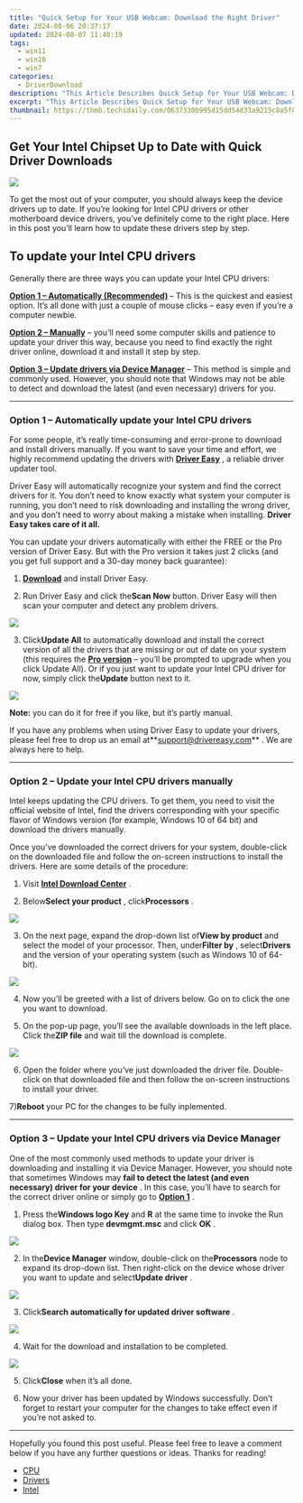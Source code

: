 ```yaml
---
title: "Quick Setup for Your USB Webcam: Download the Right Driver"
date: 2024-08-06 20:37:17
updated: 2024-08-07 11:48:19
tags:
  - win11
  - win10
  - win7
categories:
  - DriverDownload
description: "This Article Describes Quick Setup for Your USB Webcam: Download the Right Driver"
excerpt: "This Article Describes Quick Setup for Your USB Webcam: Download the Right Driver"
thumbnail: https://thmb.techidaily.com/0637330b995d15dd54d33a9215c8a5f8a705636812bbbbc0bf18d5302643fdc0.jpg
---
```


## Get Your Intel Chipset Up to Date with Quick Driver Downloads

![](https://images.drivereasy.com/wp-content/uploads/2019/06/image-387.png)

 To get the most out of your computer, you should always keep the device drivers up to date. If you’re looking for Intel CPU drivers or other motherboard device drivers, you’ve definitely come to the right place. Here in this post you’ll learn how to update these drivers step by step.

## To update your Intel CPU drivers

Generally there are three ways you can update your Intel CPU drivers:

**[Option 1 – Automatically (Recommended)](https://tools.techidaily.com/drivereasy/download/) [](https://tools.techidaily.com/drivereasy/download/)**  – This is the quickest and easiest option. It’s all done with just a couple of mouse clicks – easy even if you’re a computer newbie.

**[Option 2 – Manually](https://tools.techidaily.com/drivereasy/download/)**  – you’ll need some computer skills and patience to update your driver this way, because you need to find exactly the right driver online, download it and install it step by step.

**[Option 3 – Update drivers via Device Manager](https://tools.techidaily.com/drivereasy/download/)**  – This method is simple and commonly used. However, you should note that Windows may not be able to detect and download the latest (and even necessary) drivers for you.

---

### Option 1 – Automatically update your Intel CPU drivers

 For some people, it’s really time-consuming and error-prone to download and install drivers manually. If you want to save your time and effort, we highly recommend updating the drivers with **[Driver Easy](https://tools.techidaily.com/drivereasy/download/)**  , a reliable driver updater tool.

 Driver Easy will automatically recognize your system and find the correct drivers for it. You don’t need to know exactly what system your computer is running, you don’t need to risk downloading and installing the wrong driver, and you don’t need to worry about making a mistake when installing. **Driver Easy takes care of it all.**

 You can update your drivers automatically with either the FREE or the Pro version of Driver Easy. But with the Pro version it takes just 2 clicks (and you get full support and a 30-day money back guarantee):

 1) **[Download](https://tools.techidaily.com/drivereasy/download/)**  and install Driver Easy.

 2) Run Driver Easy and click the**Scan Now** button. Driver Easy will then scan your computer and detect any problem drivers.

![](https://images.drivereasy.com/wp-content/uploads/2019/06/2019-06-10_14-52-48-1.png)

 3) Click**Update All** to automatically download and install the correct version of all the drivers that are missing or out of date on your system (this requires the **[Pro version](https://tools.techidaily.com/drivereasy/download/)**  – you’ll be prompted to upgrade when you click Update All). Or if you just want to update your Intel CPU driver for now, simply click the**Update** button next to it.

![](https://images.drivereasy.com/wp-content/uploads/2019/06/image-388.png)

**Note:** you can do it for free if you like, but it’s partly manual.

 If you have any problems when using Driver Easy to update your drivers, please feel free to drop us an email at**<support@drivereasy.com>** . We are always here to help.

---

### Option 2 – Update your Intel CPU drivers manually

 Intel keeps updating the CPU drivers. To get them, you need to visit the official website of Intel, find the drivers corresponding with your specific flavor of Windows version (for example, Windows 10 of 64 bit) and download the drivers manually.

 Once you’ve downloaded the correct drivers for your system, double-click on the downloaded file and follow the on-screen instructions to install the drivers. Here are some details of the procedure:

 1) Visit **[Intel Download Center](https://downloadcenter.intel.com/)**  .

 2) Below**Select your product** , click**Processors** .

![](https://images.drivereasy.com/wp-content/uploads/2019/06/image-389-1024x216.png)

 3) On the next page, expand the drop-down list of**View by product** and select the model of your processor. Then, under**Filter by** , select**Drivers** and the version of your operating system (such as Windows 10 of 64-bit).

![](https://images.drivereasy.com/wp-content/uploads/2019/06/image-391-1024x139.png)

 4) Now you’ll be greeted with a list of drivers below. Go on to click the one you want to download.

 5) On the pop-up page, you’ll see the available downloads in the left place. Click the**ZIP file** and wait till the download is complete.

![](https://images.drivereasy.com/wp-content/uploads/2019/06/image-393.png)

 6) Open the folder where you’ve just downloaded the driver file. Double-click on that downloaded file and then follow the on-screen instructions to install your driver.

 7)**Reboot** your PC for the changes to be fully inplemented.

---

### Option 3 – Update your Intel CPU drivers via Device Manager

 One of the most commonly used methods to update your driver is downloading and installing it via Device Manager. However, you should note that sometimes Windows may **fail to detect the latest (and even necessary) driver for your device** . In this case, you’ll have to search for the correct driver online or simply go to **[Option 1](https://tools.techidaily.com/drivereasy/download/)**  .

 1) Press the**Windows logo Key** and **R** at the same time to invoke the Run dialog box. Then type **devmgmt.msc**  and click **OK** .

![](https://images.drivereasy.com/wp-content/uploads/2019/06/image-255.png)

 2) In the**Device Manager** window, double-click on the**Processors** node to expand its drop-down list. Then right-click on the device whose driver you want to update and select**Update driver** .

![](https://images.drivereasy.com/wp-content/uploads/2019/06/image-394.png)

 3) Click**Search automatically for updated driver software** .

![](https://images.drivereasy.com/wp-content/uploads/2019/06/image-395.png)

4) Wait for the download and installation to be completed.

![](https://images.drivereasy.com/wp-content/uploads/2019/06/image-396.png)

 5) Click**Close** when it’s all done.

 6) Now your driver has been updated by Windows successfully. Don’t forget to restart your computer for the changes to take effect even if you’re not asked to.

---

 Hopefully you found this post useful. Please feel free to leave a comment below if you have any further questions or ideas. Thanks for reading!

* [CPU](https://tools.techidaily.com/drivereasy/download/)
* [Drivers](https://tools.techidaily.com/drivereasy/download/)
* [Intel](https://tools.techidaily.com/drivereasy/download/)

<ins class="adsbygoogle"
     style="display:block"
     data-ad-format="autorelaxed"
     data-ad-client="ca-pub-7571918770474297"
     data-ad-slot="1223367746"></ins>



<ins class="adsbygoogle"
     style="display:block"
     data-ad-client="ca-pub-7571918770474297"
     data-ad-slot="8358498916"
     data-ad-format="auto"
     data-full-width-responsive="true"></ins>
